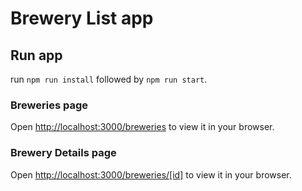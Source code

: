 # Brewery List app

## Run app

run `npm run install` followed by `npm run start`.

### Breweries page

Open [http://localhost:3000/breweries](http://localhost:3000/breweries) to view it in your browser.

### Brewery Details page

Open [http://localhost:3000/breweries/[id]](http://localhost:3000/breweries/[id]) to view it in your browser.
